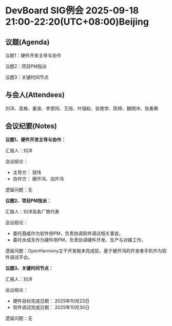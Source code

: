 # DevBoard SIG例会 2025-09-18 21:00-22:20(UTC+08:00)Beijing

## 议题(Agenda)

议题1：硬件开发主导与协作

议题2：项目PM指派

议题3：关键时间节点

## 与会人(Attendees)

刘洋、高耸、姜波、李思同、王旭、叶瑞权、张艳学、陈辉、魏明冲、张勇赛

## 会议纪要(Notes)

**议题1、硬件开发主导与协作：**

汇报人：刘洋

会议结论：

- 主导方： 锐伟  
- 协作方： 硬开鸿、润开鸿

遗留问题：无

**议题2、项目PM指派：**

汇报人：刘洋及各厂商代表

会议结论：

- 委托聂威作为软件侧PM，负责协调软件调试相关事宜。
- 委托佘成东作为硬件侧PM，负责协调硬件开发、生产与对接工作。

遗留问题：OpenHarmony主干开发板未完成前，基于硬开鸿的开发者手机作为软件调试平台。

**议题3、关键时间节点：**

汇报人：刘洋

会议结论：

- 硬件目标完成日期： 2025年10月23日
- 软件调试完成日期： 2025年10月30日

遗留问题：无
